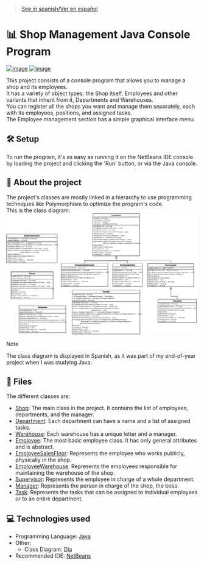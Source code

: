 > [See in spanish/Ver en español](https://github.com/LuisMiSanVe/JavaShopManagement/tree/spanish)

# 📊 Shop Management Java Console Program

[![image](https://img.shields.io/badge/apache%20netbeans-1B6AC6?style=for-the-badge&logo=apache%20netbeans%20IDE&logoColor=white)](https://netbeans.apache.org/front/main/index.html)
[![image](https://img.shields.io/badge/java-%23ED8B00.svg?style=for-the-badge&logo=openjdk&logoColor=white)](https://www.java.com/)

This project consists of a console program that allows you to manage a shop and its employees.  
It has a variety of object types: the Shop itself, Employees and other variants that inherit from it, Departments and Warehouses.  
You can register all the shops you want and manage them separately, each with its employees, positions, and assigned tasks.  
The Employee management section has a simple graphical interface menu.

## 🛠️ Setup
To run the program, it's as easy as running it on the NetBeans IDE console by loading the project and clicking the 'Run' button, or via the Java console.

## 📖 About the project
The project's classes are mostly linked in a hierarchy to use programming techniques like Polymorphism to optimize the program's code.  
This is the class diagram:  
<img src="/RepositoryResources/classDiagram.png" width="500" alt="Class diagram">

> [!NOTE]  
> The class diagram is displayed in Spanish, as it was part of my end-of-year project when I was studying Java.

## 📂 Files
The different classes are:
- [Shop](https://github.com/LuisMiSanVe/JavaShopManagement/blob/main/ShopManager/src/shopmanager/Shop.java): The main class in the project. It contains the list of employees, departments, and the manager.
- [Department](https://github.com/LuisMiSanVe/JavaShopManagement/blob/main/ShopManager/src/shopmanager/Department.java): Each department can have a name and a list of assigned tasks.
- [Warehouse](https://github.com/LuisMiSanVe/JavaShopManagement/blob/main/ShopManager/src/shopmanager/Warehouse.java): Each warehouse has a unique letter and a manager.
- [Employee](https://github.com/LuisMiSanVe/JavaShopManagement/blob/main/ShopManager/src/shopmanager/Employee.java): The most basic employee class. It has only general attributes and is abstract.
- [EmployeeSalesFloor](https://github.com/LuisMiSanVe/JavaShopManagement/blob/main/ShopManager/src/shopmanager/EmployeeSalesFloor.java): Represents the employee who works publicly, physically in the shop.
- [EmployeeWarehouse](https://github.com/LuisMiSanVe/JavaShopManagement/blob/main/ShopManager/src/shopmanager/EmployeeWarehouse.java): Represents the employees responsible for maintaining the warehouse of the shop.
- [Supervisor](https://github.com/LuisMiSanVe/JavaShopManagement/blob/main/ShopManager/src/shopmanager/Supervisor.java): Represents the employee in charge of a whole department.
- [Manager](https://github.com/LuisMiSanVe/JavaShopManagement/blob/main/ShopManager/src/shopmanager/Manager.java): Represents the person in charge of the shop, the boss.
- [Task](https://github.com/LuisMiSanVe/JavaShopManagement/blob/main/ShopManager/src/shopmanager/Task.java): Represents the tasks that can be assigned to individual employees or to an entire department.

## 💻 Technologies used
- Programming Language: [Java](https://www.java.com/)
- Other:
  - Class Diagram: [Dia](http://dia-installer.de/index.html)
- Recommended IDE: [NetBeans](https://netbeans.apache.org/front/main/index.html)
